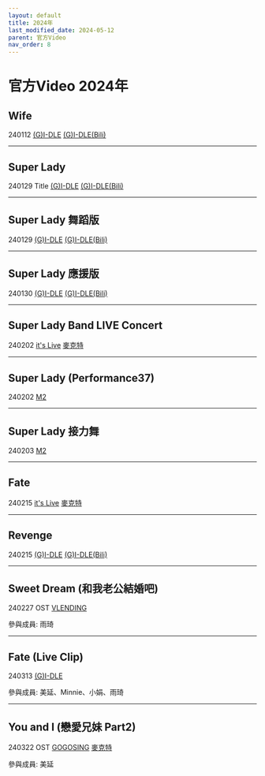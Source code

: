```yaml
---
layout: default
title: 2024年
last_modified_date: 2024-05-12
parent: 官方Video
nav_order: 8
---
```


# 官方Video 2024年

## Wife

240112 [(G)I-DLE]() [(G)I-DLE(Bili)]()

---

## Super Lady

240129 Title [(G)I-DLE]() [(G)I-DLE(Bili)]()

---

## Super Lady 舞蹈版

240129 [(G)I-DLE]() [(G)I-DLE(Bili)]()

---

## Super Lady 應援版

240130 [(G)I-DLE]() [(G)I-DLE(Bili)]()

---

## Super Lady Band LIVE Concert

240202 [it's Live]() [麥克特]()

---

## Super Lady (Performance37)

240202 [M2]()

---

## Super Lady 接力舞

240203 [M2]()

---

## Fate

240215 [it's Live]() [麥克特]()

---

## Revenge

240215 [(G)I-DLE]() [(G)I-DLE(Bili)]()

---

## Sweet Dream (和我老公結婚吧)

240227 OST [VLENDING]()

參與成員: 雨琦

---

## Fate (Live Clip)

240313 [(G)I-DLE]()

參與成員: 美延、Minnie、小娟、雨琦

---

## You and I (戀愛兄妹 Part2)

240322 OST [GOGOSING]() [麥克特]()

參與成員: 美延
